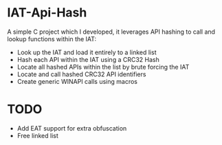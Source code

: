 # IAT-Api-Hash
A simple C project which I developed, it leverages API hashing to call and lookup functions within the IAT:

* Look up the IAT and load it entirely to a linked list
* Hash each API within the IAT using a CRC32 Hash
* Locate all hashed APIs within the list by brute forcing the IAT
* Locate and call hashed CRC32 API identifiers
* Create generic WINAPI calls using macros

# TODO
* Add EAT support for extra obfuscation
* Free linked list
